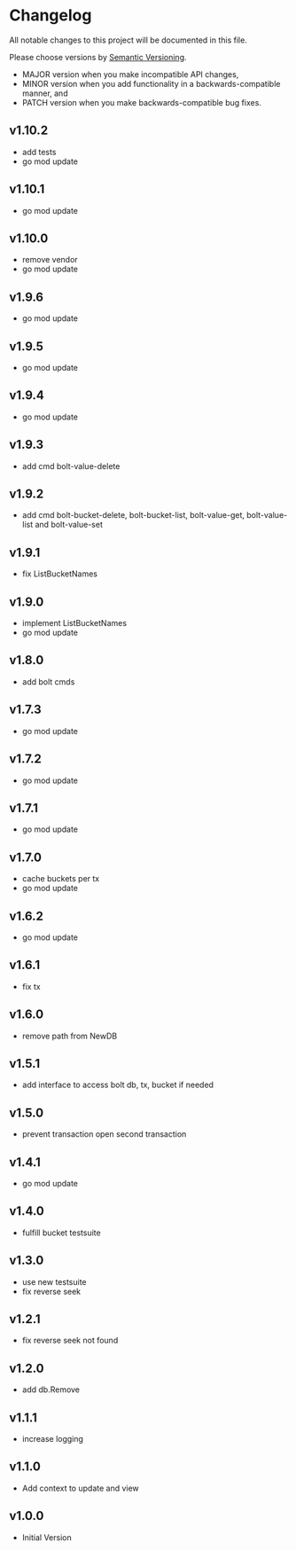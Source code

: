 # Changelog

All notable changes to this project will be documented in this file.

Please choose versions by [Semantic Versioning](http://semver.org/).

* MAJOR version when you make incompatible API changes,
* MINOR version when you add functionality in a backwards-compatible manner, and
* PATCH version when you make backwards-compatible bug fixes.

## v1.10.2

- add tests
- go mod update

## v1.10.1

- go mod update

## v1.10.0

- remove vendor 
- go mod update

## v1.9.6

- go mod update

## v1.9.5

- go mod update

## v1.9.4

- go mod update

## v1.9.3

- add cmd bolt-value-delete

## v1.9.2

- add cmd bolt-bucket-delete, bolt-bucket-list, bolt-value-get, bolt-value-list and bolt-value-set

## v1.9.1

- fix ListBucketNames

## v1.9.0

- implement ListBucketNames
- go mod update

## v1.8.0

- add bolt cmds

## v1.7.3

- go mod update

## v1.7.2

- go mod update

## v1.7.1

- go mod update

## v1.7.0

- cache buckets per tx
- go mod update

## v1.6.2

- go mod update

## v1.6.1

- fix tx

## v1.6.0

- remove path from NewDB

## v1.5.1

- add interface to access bolt db, tx, bucket if needed

## v1.5.0

- prevent transaction open second transaction

## v1.4.1

- go mod update

## v1.4.0

- fulfill bucket testsuite

## v1.3.0

- use new testsuite
- fix reverse seek

## v1.2.1

- fix reverse seek not found

## v1.2.0

- add db.Remove

## v1.1.1

- increase logging

## v1.1.0

- Add context to update and view

## v1.0.0

- Initial Version
